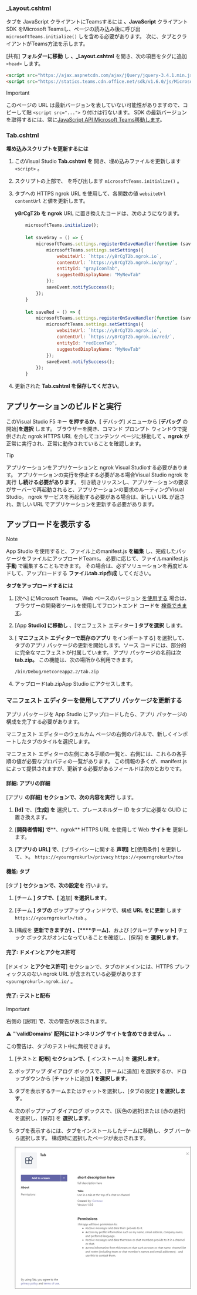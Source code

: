 ### <a name="_layoutcshtml"></a>_Layout.cshtml

タブを JavaScript クライアントにTeamsするには **、JavaScript** クライアント SDK をMicrosoft Teamsし、ページの読み込み後に呼び出 `microsoftTeams.initialize()` しを含める必要があります。 次に、タブとクライアントがTeams方法を示します。

[共有] **フォルダーに移動** し **、_Layout.cshtml** を開き、次の項目をタグに追加 `<head>` します。

```html
<script src="https://ajax.aspnetcdn.com/ajax/jQuery/jquery-3.4.1.min.js"></script>
<script src="https://statics.teams.cdn.office.net/sdk/v1.6.0/js/MicrosoftTeams.min.js"></script>
```

>[!IMPORTANT]
> このページの URL は最新バージョンを表していない可能性がありますので、コピーして貼 `<script src="...">` り付けは行ないます。 SDK の最新バージョンを取得するには、常に[JavaScript API Microsoft Teams移動します](https://www.npmjs.com/package/@microsoft/teams-js)。

### <a name="tabcshtml"></a>Tab.cshtml

**埋め込みスクリプトを更新するには**

1. このVisual Studio **Tab.cshtml を** 開き、埋め込みファイルを更新します `<script>` 。

1. スクリプトの上部で、 を呼び出します `microsoftTeams.initialize()` 。

1. タブへの HTTPS ngrok URL を使用して、各関数の値 `websiteUrl` `contentUrl` と値を更新します。

    **y8rCgT2b を ngrok** URL に置き換えたコードは、次のようになります。

    ```javascript
        microsoftTeams.initialize();
    
        let saveGray = () => {
            microsoftTeams.settings.registerOnSaveHandler(function (saveEvent) {
                microsoftTeams.settings.setSettings({
                    websiteUrl: `https://y8rCgT2b.ngrok.io`,
                    contentUrl: `https://y8rCgT2b.ngrok.io/gray/`,
                    entityId: "grayIconTab",
                    suggestedDisplayName: "MyNewTab"
                });
                saveEvent.notifySuccess();
            });
        }

        let saveRed = () => {
            microsoftTeams.settings.registerOnSaveHandler(function (saveEvent) {
                microsoftTeams.settings.setSettings({
                    websiteUrl: `https://y8rCgT2b.ngrok.io`,
                    contentUrl: `https://y8rCgT2b.ngrok.io/red/`,
                    entityId: "redIconTab",
                    suggestedDisplayName: "MyNewTab"
                });
                saveEvent.notifySuccess();
            });
        }
    ```

1. 更新された **Tab.cshtml を保存してください**。

## <a name="build-and-run-your-application"></a>アプリケーションのビルドと実行

このVisual Studio F5 キー **を押するか、[** デバッグ] メニューから [**デバッグ** の開始]**を選択** します。 ブラウザーを開き、コマンド プロンプト ウィンドウで提供された ngrok HTTPS URL を介してコンテンツ ページに移動して **、ngrok** が正常に実行され、正常に動作されていることを確認します。

> [!TIP]
> アプリケーションをアプリケーションと ngrok Visual Studioする必要があります。 アプリケーションの実行を停止する必要がある場合Visual Studio ngrok を実行 **し続ける必要があります**。 引き続きリッスンし、アプリケーションの要求がサーバーで再起動されると、アプリケーションの要求のルーティングVisual Studio。 ngrok サービスを再起動する必要がある場合は、新しい URL が返され、新しい URL でアプリケーションを更新する必要があります。

## <a name="upload-your-tab"></a>アップロードを表示する

>[!Note]
> App Studio を使用すると、ファイル上のmanifest.js **を編集** し、完成したパッケージをファイルにアップロードTeams。 必要に応じて、ファイルmanifest.js **手動** で編集することもできます。 その場合は、必ずソリューションを再度ビルドして、アップロードする **ファイルtab.zip作成** してください。

**タブをアップロードするには**

1. [次へ] にMicrosoft Teams。 Web ベースのバージョン [を使用する](https://teams.microsoft.com) 場合は、ブラウザーの開発者ツールを使用してフロントエンド コードを [検査できます](~/tabs/how-to/developer-tools.md)。

1. [App **Studio] に移動し** 、[マニフェスト エディター **] タブを選択** します。

1. [ **マニフェスト エディターで既存のアプリ** をインポートする] を選択して、タブのアプリ パッケージの更新を開始します。ソース コードには、部分的に完全なマニフェストが付属しています。 アプリ パッケージの名前は次 **tab.zip。** この機能は、次の場所から利用できます。

    ```bash
    /bin/Debug/netcoreapp2.2/tab.zip
    ```

1. アップロードtab.zipApp  Studio にアクセスします。

### <a name="update-your-app-package-with-manifest-editor"></a>マニフェスト エディターを使用してアプリ パッケージを更新する

アプリ パッケージを App Studio にアップロードしたら、アプリ パッケージの構成を完了する必要があります。

マニフェスト エディターのウェルカム ページの右側のパネルで、新しくインポートしたタブのタイルを選択します。

マニフェスト エディターの左側にある手順の一覧と、右側には、これらの各手順の値が必要なプロパティの一覧があります。 この情報の多くが、manifest.jsによって提供されますが、更新する必要があるフィールドは次のとおりです。

#### <a name="details-app-details"></a>詳細: アプリの詳細

[アプリ **の詳細] セクションで、次の内容を実行** します。

1. **[Id]** で、[**生成] を** 選択して、プレースホルダー ID をタブに必要な GUID に置き換えます。

1. [**開発者情報] で****、ngrok** HTTPS URL を使用して Web **サイトを** 更新します。

1. [**アプリの URL] で**、[プライバシーに関する **声明] と**[使用条件] を更新して、>。 `https://<yourngrokurl>/privacy`  `https://<yourngrokurl>/tou`

#### <a name="capabilities-tabs"></a>機能: タブ

[タブ **] セクションで、次の設定を** 行います。

1. [チーム **] タブで、[** 追加] **を選択します**。

1. [チーム **] タブの** ポップアップ ウィンドウで、構成 **URL をに更新** します `https://<yourngrokurl>/tab` 。

1. [構成を **更新できますか] 、[****チーム]**、および [グループ **チャット]** チェック ボックスがオンになっていることを確認し、[保存] を **選択します**。

#### <a name="finish-domains-and-permissions"></a>完了: ドメインとアクセス許可

[ドメイン **とアクセス許可**] セクションで、タブのドメインには、HTTPS プレフィックスのない ngrok URL が含まれている必要があります `<yourngrokurl>.ngrok.io/` 。

#### <a name="finish-test-and-distribute"></a>完了: テストと配布

>[!IMPORTANT]
> 右側の [説明] **で**、次の警告が表示されます。
>
> &#9888; "**'validDomains' 配列にはトンネリング サイトを含めできません。..**
>
> この警告は、タブのテスト中に無視できます。

1. [テストと **配布] セクションで、[** インストール] を **選択します**。

1. ポップアップ ダイアログ ボックスで、[チームに追加] を選択するか、ドロップダウンから [チャットに追加 **] を選択します**。

1. タブを表示するチームまたはチャットを選択し、[タブの設定 **] を選択します**。

1. 次のポップアップ ダイアログ ボックスで、[灰色の選択]または [赤の選択] を選択し、[保存] を **選択します**。

1. タブを表示するには、タブをインストールしたチームに移動し、タブ バーから選択します。 構成時に選択したページが表示されます。

    ![チャネル タブ ASPNETMVC アップロード](../../assets/images/tab-images/channeltabaspnetmvcuploaded.png)

